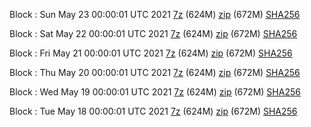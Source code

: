 Block : Sun May 23 00:00:01 UTC 2021 [7z](https://transfer.sh/1nSj6mg/bootstrap.dat.20210523.7z) (624M) [zip](https://transfer.sh/1ITYG37/bootstrap.dat.20210523.zip) (672M) [SHA256](https://transfer.sh/1goJc6S/sha256.txt)

Block : Sat May 22 00:00:01 UTC 2021 [7z](https://transfer.sh/1OScjdw/bootstrap.dat.20210522.7z) (624M) [zip](https://transfer.sh/1CiOzYl/bootstrap.dat.20210522.zip) (672M) [SHA256](https://transfer.sh/1BDoCNS/sha256.txt)

Block : Fri May 21 00:00:01 UTC 2021 [7z](https://transfer.sh/ngssi/bootstrap.dat.20210521.7z) (624M) [zip](https://transfer.sh/GCiIW/bootstrap.dat.20210521.zip) (672M) [SHA256](https://transfer.sh/BQqan/sha256.txt)

Block : Thu May 20 00:00:01 UTC 2021 [7z](https://transfer.sh/12AWtZ/bootstrap.dat.20210520.7z) (624M) [zip](https://transfer.sh/PHjdQ/bootstrap.dat.20210520.zip) (672M) [SHA256](https://transfer.sh/2ZnVP/sha256.txt)

Block : Wed May 19 00:00:01 UTC 2021 [7z](https://transfer.sh/qNFUf/bootstrap.dat.20210519.7z) (624M) [zip](https://transfer.sh/7dDcG/bootstrap.dat.20210519.zip) (672M) [SHA256](https://transfer.sh/JAfEj/sha256.txt)

Block : Tue May 18 00:00:01 UTC 2021 [7z](https://transfer.sh/vFSYM/bootstrap.dat.20210518.7z) (624M) [zip](https://transfer.sh/13KgTf/bootstrap.dat.20210518.zip) (672M) [SHA256](https://transfer.sh/KyoZE/sha256.txt)
